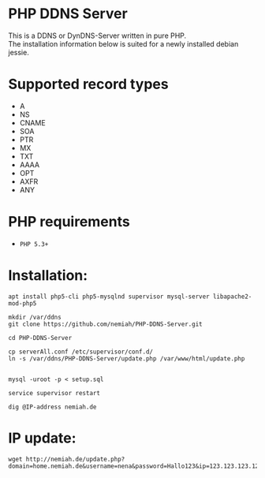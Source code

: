 PHP DDNS Server
==============

This is a DDNS or DynDNS-Server written in pure PHP.  
The installation information below is suited for a newly installed debian jessie.

Supported record types
====================

* A
* NS
* CNAME
* SOA
* PTR
* MX
* TXT
* AAAA
* OPT
* AXFR
* ANY

PHP requirements
================

* `PHP 5.3+`

Installation:
=============
```
apt install php5-cli php5-mysqlnd supervisor mysql-server libapache2-mod-php5

mkdir /var/ddns
git clone https://github.com/nemiah/PHP-DDNS-Server.git

cd PHP-DDNS-Server

cp serverAll.conf /etc/supervisor/conf.d/
ln -s /var/ddns/PHP-DDNS-Server/update.php /var/www/html/update.php


mysql -uroot -p < setup.sql

service supervisor restart

dig @IP-address nemiah.de
```

IP update:
==========

```
wget http://nemiah.de/update.php?domain=home.nemiah.de&username=nena&password=Hallo123&ip=123.123.123.123
```
